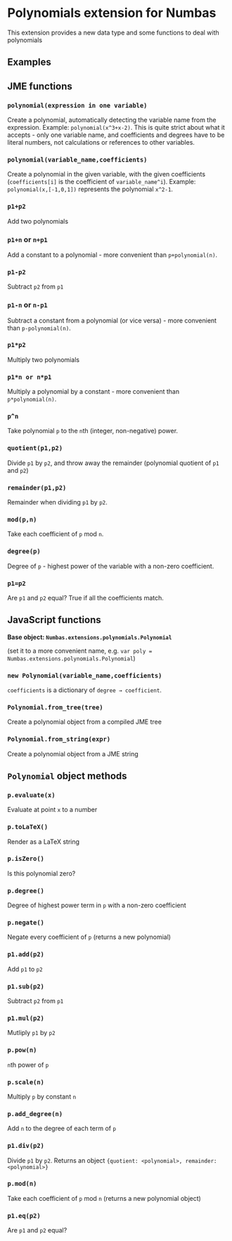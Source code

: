Polynomials extension for Numbas
==========================

This extension provides a new data type and some functions to deal with polynomials

Examples
--------

JME functions
-------------

### `polynomial(expression in one variable)`

Create a polynomial, automatically detecting the variable name from the expression. Example: `polynomial(x^3+x-2)`. This is quite strict about what it accepts - only one variable name, and coefficients and degrees have to be literal numbers, not calculations or references to other variables.

### `polynomial(variable_name,coefficients)`

Create a polynomial in the given variable, with the given coefficients (`coefficients[i]` is the coefficient of `variable_name^i`). Example: `polynomial(x,[-1,0,1])` represents the polynomial `x^2-1`.

### `p1+p2`

Add two polynomials

### `p1+n` or `n+p1`

Add a constant to a polynomial - more convenient than `p+polynomial(n)`.

### `p1-p2`

Subtract `p2` from `p1`

### `p1-n` or `n-p1`

Subtract a constant from a polynomial (or vice versa) - more convenient than `p-polynomial(n)`.

### `p1*p2`

Multiply two polynomials

### `p1*n or n*p1`

Multiply a polynomial by a constant - more convenient than `p*polynomial(n)`.

### `p^n`

Take polynomial `p` to the `n`th (integer, non-negative) power.

### `quotient(p1,p2)`

Divide `p1` by `p2`, and throw away the remainder (polynomial quotient of `p1` and `p2`)

### `remainder(p1,p2)`

Remainder when dividing `p1` by `p2`.

### `mod(p,n)`

Take each coefficient of `p` mod `n`.

### `degree(p)`

Degree of `p` - highest power of the variable with a non-zero coefficient.

### `p1=p2`

Are `p1` and `p2` equal? True if all the coefficients match.


JavaScript functions
--------------------

**Base object: `Numbas.extensions.polynomials.Polynomial`** 

(set it to a more convenient name, e.g. `var poly = Numbas.extensions.polynomials.Polynomial`)

### `new Polynomial(variable_name,coefficients)`

`coefficients` is a dictionary of `degree → coefficient`.

### `Polynomial.from_tree(tree)`

Create a polynomial object from a compiled JME tree

### `Polynomial.from_string(expr)`

Create a polynomial object from a JME string

## `Polynomial` object methods

### `p.evaluate(x)`

Evaluate at point `x` to a number

### `p.toLaTeX()`

Render as a LaTeX string

### `p.isZero()`

Is this polynomial zero?

### `p.degree()`

Degree of highest power term in `p` with a non-zero coefficient

### `p.negate()`

Negate every coefficient of `p` (returns a new polynomial)

### `p1.add(p2)`

Add `p1` to `p2`

### `p1.sub(p2)`

Subtract `p2` from `p1`

### `p1.mul(p2)`

Mutliply `p1` by `p2`

### `p.pow(n)`

`n`th power of `p`

### `p.scale(n)`

Multiply `p` by constant `n`

### `p.add_degree(n)`

Add `n` to the degree of each term of `p`

### `p1.div(p2)`

Divide `p1` by `p2`. Returns an object `{quotient: <polynomial>, remainder: <polynomial>}`


### `p.mod(n)`

Take each coefficient of `p` mod `n` (returns a new polynomial object)

### `p1.eq(p2)`

Are `p1` and `p2` equal?
